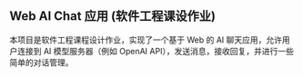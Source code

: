 ## Web AI Chat 应用 (软件工程课设作业)

本项目是软件工程课程设计作业，实现了一个基于 Web 的 AI 聊天应用，允许用户连接到 AI 模型服务器（例如 OpenAI API），发送消息，接收回复，并进行一些简单的对话管理。

